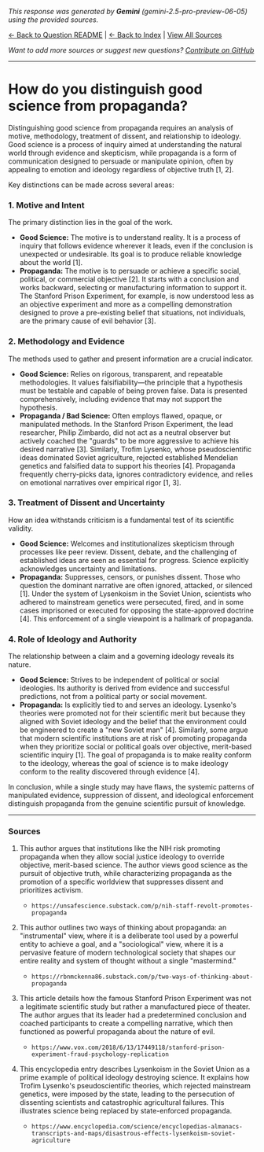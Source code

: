 <!-- 
Generated by: gemini
Model: gemini-2.5-pro-preview-06-05
Prompt type: sources
Generated at: 2025-06-12T13:50:40.789617
-->

*This response was generated by **Gemini** (gemini-2.5-pro-preview-06-05) using the provided sources.*

[← Back to Question README](README.md) | [← Back to Index](../README.md) | [View All Sources](../allsources.md)

*Want to add more sources or suggest new questions? [Contribute on GitHub](https://github.com/justinwest/SuggestedSources)*

---

# How do you distinguish good science from propaganda?

Distinguishing good science from propaganda requires an analysis of motive, methodology, treatment of dissent, and relationship to ideology. Good science is a process of inquiry aimed at understanding the natural world through evidence and skepticism, while propaganda is a form of communication designed to persuade or manipulate opinion, often by appealing to emotion and ideology regardless of objective truth [1, 2].

Key distinctions can be made across several areas:

### 1. Motive and Intent
The primary distinction lies in the goal of the work.

*   **Good Science:** The motive is to understand reality. It is a process of inquiry that follows evidence wherever it leads, even if the conclusion is unexpected or undesirable. Its goal is to produce reliable knowledge about the world [1].
*   **Propaganda:** The motive is to persuade or achieve a specific social, political, or commercial objective [2]. It starts with a conclusion and works backward, selecting or manufacturing information to support it. The Stanford Prison Experiment, for example, is now understood less as an objective experiment and more as a compelling demonstration designed to prove a pre-existing belief that situations, not individuals, are the primary cause of evil behavior [3].

### 2. Methodology and Evidence
The methods used to gather and present information are a crucial indicator.

*   **Good Science:** Relies on rigorous, transparent, and repeatable methodologies. It values falsifiability—the principle that a hypothesis must be testable and capable of being proven false. Data is presented comprehensively, including evidence that may not support the hypothesis.
*   **Propaganda / Bad Science:** Often employs flawed, opaque, or manipulated methods. In the Stanford Prison Experiment, the lead researcher, Philip Zimbardo, did not act as a neutral observer but actively coached the "guards" to be more aggressive to achieve his desired narrative [3]. Similarly, Trofim Lysenko, whose pseudoscientific ideas dominated Soviet agriculture, rejected established Mendelian genetics and falsified data to support his theories [4]. Propaganda frequently cherry-picks data, ignores contradictory evidence, and relies on emotional narratives over empirical rigor [1, 3].

### 3. Treatment of Dissent and Uncertainty
How an idea withstands criticism is a fundamental test of its scientific validity.

*   **Good Science:** Welcomes and institutionalizes skepticism through processes like peer review. Dissent, debate, and the challenging of established ideas are seen as essential for progress. Science explicitly acknowledges uncertainty and limitations.
*   **Propaganda:** Suppresses, censors, or punishes dissent. Those who question the dominant narrative are often ignored, attacked, or silenced [1]. Under the system of Lysenkoism in the Soviet Union, scientists who adhered to mainstream genetics were persecuted, fired, and in some cases imprisoned or executed for opposing the state-approved doctrine [4]. This enforcement of a single viewpoint is a hallmark of propaganda.

### 4. Role of Ideology and Authority
The relationship between a claim and a governing ideology reveals its nature.

*   **Good Science:** Strives to be independent of political or social ideologies. Its authority is derived from evidence and successful predictions, not from a political party or social movement.
*   **Propaganda:** Is explicitly tied to and serves an ideology. Lysenko's theories were promoted not for their scientific merit but because they aligned with Soviet ideology and the belief that the environment could be engineered to create a "new Soviet man" [4]. Similarly, some argue that modern scientific institutions are at risk of promoting propaganda when they prioritize social or political goals over objective, merit-based scientific inquiry [1]. The goal of propaganda is to make reality conform to the ideology, whereas the goal of science is to make ideology conform to the reality discovered through evidence [4].

In conclusion, while a single study may have flaws, the systemic patterns of manipulated evidence, suppression of dissent, and ideological enforcement distinguish propaganda from the genuine scientific pursuit of knowledge.

***

### Sources

1.  This author argues that institutions like the NIH risk promoting propaganda when they allow social justice ideology to override objective, merit-based science. The author views good science as the pursuit of objective truth, while characterizing propaganda as the promotion of a specific worldview that suppresses dissent and prioritizes activism.
    *   `https://unsafescience.substack.com/p/nih-staff-revolt-promotes-propaganda`

2.  This author outlines two ways of thinking about propaganda: an "instrumental" view, where it is a deliberate tool used by a powerful entity to achieve a goal, and a "sociological" view, where it is a pervasive feature of modern technological society that shapes our entire reality and system of thought without a single "mastermind."
    *   `https://rbnmckenna86.substack.com/p/two-ways-of-thinking-about-propaganda`

3.  This article details how the famous Stanford Prison Experiment was not a legitimate scientific study but rather a manufactured piece of theater. The author argues that its leader had a predetermined conclusion and coached participants to create a compelling narrative, which then functioned as powerful propaganda about the nature of evil.
    *   `https://www.vox.com/2018/6/13/17449118/stanford-prison-experiment-fraud-psychology-replication`

4.  This encyclopedia entry describes Lysenkoism in the Soviet Union as a prime example of political ideology destroying science. It explains how Trofim Lysenko's pseudoscientific theories, which rejected mainstream genetics, were imposed by the state, leading to the persecution of dissenting scientists and catastrophic agricultural failures. This illustrates science being replaced by state-enforced propaganda.
    *   `https://www.encyclopedia.com/science/encyclopedias-almanacs-transcripts-and-maps/disastrous-effects-lysenkoism-soviet-agriculture`